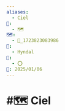 ```yaml
---
aliases:
  - Ciel
📁:
  - 🗺️
🗺️:
  - 📁_1723823083986
👤:
  - Hyndal
🔀:
  - ⭕
📅: 2025/01/06
---
```

# #🗺️ Ciel
